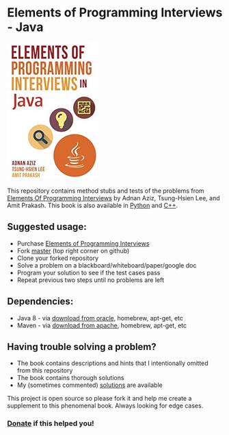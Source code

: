 # Elements of Programming Interviews - Java

[![alt text][eopi]][Elements of Programming Interviews]

This repository contains method stubs and tests of the problems from
[Elements Of Programming Interviews] by Adnan Aziz, Tsung-Hsien Lee, and Amit Prakash.  This book is also available in [Python] and [C++].

## Suggested usage:  
* Purchase [Elements of Programming Interviews]
* Fork [master] (top right corner on github)
* Clone your forked repository
* Solve a problem on a blackboard/whiteboard/paper/google doc
* Program your solution to see if the test cases pass
* Repeat previous two steps until no problems are left

## Dependencies:  
* Java 8 - via [download from oracle], homebrew, apt-get, etc
* Maven - via [download from apache], homebrew, apt-get, etc

## Having trouble solving a problem?  
* The book contains descriptions and hints that I intentionally omitted from this repository
* The book contains thorough solutions
* My (sometimes commented) [solutions] are available

This project is open source so please fork it and help me create a supplement to this phenomenal book. Always looking for edge cases.

### [Donate] if this helped you!

[Elements of Programming Interviews]:http://amzn.to/2pMWIWH
[Python]:http://amzn.to/2pFTPmo
[C++]:http://amzn.to/2qcJxLP
[master]:https://github.com/gardncl/elements-of-programming-interviews
[solutions]:https://github.com/gardncl/elements-of-programming-interviews-solutions
[eopi]:eopi.jpg?raw=true
[download from apache]:http://www.baeldung.com/install-maven-on-windows-linux-mac
[download from oracle]:https://www3.ntu.edu.sg/home/ehchua/programming/howto/JDK_Howto.html
[donate]:http://www.paypal.me/gardncl